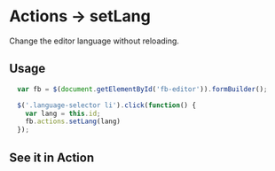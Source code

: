 # Actions -> setLang
Change the editor language without reloading.

## Usage
```javascript
  var fb = $(document.getElementById('fb-editor')).formBuilder();

  $('.language-selector li').click(function() {
    var lang = this.id;
    fb.actions.setLang(lang)
  });
```
## See it in Action
<p data-height="580" data-theme-id="22927" data-slug-hash="PNZZmw" data-default-tab="result" data-user="kevinchappell" class="codepen"></p>
